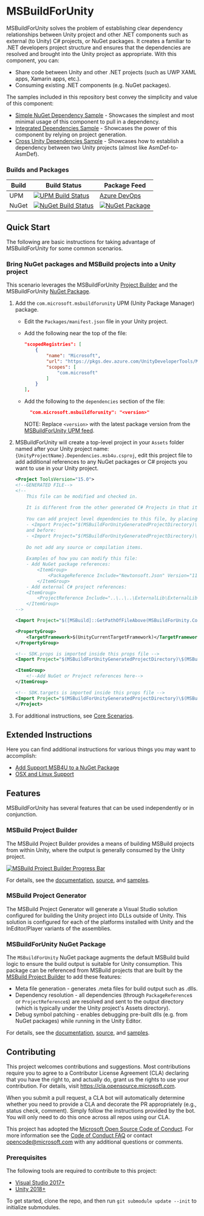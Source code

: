 # MSBuildForUnity

MSBuildForUnity solves the problem of establishing clear dependency relationships between Unity project and other .NET components such as external (to Unity) C# projects, or NuGet packages. It creates a familiar to .NET developers project structure and ensures that the dependencies are resolved and brought into the Unity project as appropriate. With this component, you can:

- Share code between Unity and other .NET projects (such as UWP XAML apps, Xamarin apps, etc.).
- Consuming existing .NET components (e.g. NuGet packages).

The samples included in this repository best convey the simplicity and value of this component:

- [Simple NuGet Dependency Sample](Samples/SimpleNuGetDependency.Unity/README.md) - Showcases the simplest and most minimal usage of this component to pull in a dependency.
- [Integrated Dependencies Sample](Samples/IntegratedDependencies.Unity/README.md) - Showcases the power of this component by relying on project generation.
- [Cross Unity Dependencies Sample](Samples/CrossUnityDependencies.Unity/README.md) - Showcases how to establish a dependency between two Unity projects (almost like AsmDef-to-AsmDef).

### Builds and Packages

| Build | Build Status                                         | Package Feed                                                                                                          |
|-------|------------------------------------------------------|-----------------------------------------------------------------------------------------------------------------------|
| UPM   | [![UPM Build Status][UPMBuildBadge]][UPMBuild]       | [Azure DevOps](https://dev.azure.com/UnityDeveloperTools/MSBuildForUnity/_packaging?_a=feed&feed=UnityDeveloperTools) |
| NuGet | [![NuGet Build Status][NuGetBuildBadge]][NuGetBuild] | [![NuGet Package][NuGetPackageBadge]][NuGetPackage]                                                                   |

## Quick Start

The following are basic instructions for taking advantage of MSBuildForUnity for some common scenarios.

### Bring NuGet packages and MSBuild projects into a Unity project

This scenario leverages the MSBuildForUnity [Project Builder](#msbuild-project-builder) and the MSBuildForUnity [NuGet Package](#msbuildforunity-nuget-package).

1. Add the `com.microsoft.msbuildforunity` UPM (Unity Package Manager) package.
    - Edit the `Packages/manifest.json` file in your Unity project.
    - Add the following near the top of the file:

        ```json
        "scopedRegistries": [
            {
                "name": "Microsoft",
                "url": "https://pkgs.dev.azure.com/UnityDeveloperTools/MSBuildForUnity/_packaging/UnityDeveloperTools/npm/registry/",
                "scopes": [
                    "com.microsoft"
                ]
            }
        ],
        ```

    - Add the following to the `dependencies` section of the file:

        ```json
          "com.microsoft.msbuildforunity": "<version>"
        ```
      NOTE: Replace `<version>` with the latest package version from the [MSBuildForUnity UPM feed](https://dev.azure.com/UnityDeveloperTools/MSBuildForUnity/_packaging?_a=package&feed=UnityDeveloperTools&view=versions&package=com.microsoft.msbuildforunity&protocolType=Npm).

1. MSBuildForUnity will create a top-level project in your `Assets` folder named after your Unity project name: `{UnityProjectName}.Dependencies.msb4u.csproj`, edit this project file to add additional references to any NuGet packages or C# projects you want to use in your Unity project.

    ```xml
    <Project ToolsVersion="15.0">
    <!--GENERATED FILE-->
    <!--
        This file can be modified and checked in.
        
        It is different from the other generated C# Projects in that it will be the one gathering all dependencies and placing them into the Unity asset folder.
        
        You can add project level dependencies to this file, by placing them below:
        - <Import Project="$(MSBuildForUnityGeneratedProjectDirectory)\$(MSBuildProjectName).g.props" />
        and before:
        - <Import Project="$(MSBuildForUnityGeneratedProjectDirectory)\$(MSBuildProjectName).g.targets" />
        
        Do not add any source or compilation items.
        
        Examples of how you can modify this file:
        - Add NuGet package references:
            <ItemGroup>
                <PackageReference Include="Newtonsoft.Json" Version="11.0.1" />
            </ItemGroup>
        - Add external C# project references:
        <ItemGroup>
            <ProjectReference Include="..\..\..\ExternalLib\ExternalLib.csproj" />
        </ItemGroup>
    -->

    <Import Project="$([MSBuild]::GetPathOfFileAbove(MSBuildForUnity.Common.props))" Condition="Exists('$([MSBuild]::GetPathOfFileAbove(MSBuildForUnity.Common.props))')" />

    <PropertyGroup>
        <TargetFramework>$(UnityCurrentTargetFramework)</TargetFramework>
    </PropertyGroup>

    <!-- SDK.props is imported inside this props file -->
    <Import Project="$(MSBuildForUnityGeneratedProjectDirectory)\$(MSBuildProjectName).g.props" />

    <ItemGroup>
        <!--Add NuGet or Project references here-->
    </ItemGroup>

    <!-- SDK.targets is imported inside this props file -->
    <Import Project="$(MSBuildForUnityGeneratedProjectDirectory)\$(MSBuildProjectName).g.targets" />
    </Project>
    ```

1. For additional instructions, see [Core Scenarios](Documentation/CoreScenarios.md).

## Extended Instructions

Here you can find additional instructions for various things you may want to accomplish:

- [Add Support MSB4U to a NuGet Package](Documentation/CraftingNuGetPackages.md)
- [OSX and Linux Support](Documentation/OSXAndLinuxSupport.md)

## Features

MSBuildForUnity has several features that can be used independently or in conjunction.

### MSBuild Project Builder

The MSBuild Project Builder provides a means of building MSBuild projects from within Unity, where the output is generally consumed by the Unity project.

[![MSBuild Project Builder Progress Bar](Documentation/MSBuildProjectBuilder/MSBuildProgressBar.gif)](Documentation/MSBuildProjectBuilder/MSBuildProjectBuilder.md)

For details, see the [documentation](Documentation/MSBuildProjectBuilder/MSBuildProjectBuilder.md), [source](Source/MSBuildTools.Unity/Packages/com.microsoft.msbuildforunity/Editor/ProjectBuilder/MSBuildProjectBuilder.cs), and [samples](Source/MSBuildTools.Unity/Assets/Samples/Samples.sln).

### MSBuild Project Generator

The MSBuild Project Generator will generate a Visual Studio solution configured for building the Unity project into DLLs outside of Unity. This solution is configured for each of the platforms installed with Unity and the InEditor/Player variants of the assemblies.

### MSBuildForUnity NuGet Package

The `MSBuildForUnity` NuGet package augments the default MSBuild build logic to ensure the build output is suitable for Unity consumption. This package can be referenced from MSBuild projects that are built by the [MSBuild Project Builder](#msbuild-project-builder) to add these features:

- Meta file generation - generates .meta files for build output such as .dlls.
- Dependency resolution - all dependencies (through `PackageReference`s or `ProjectReference`s) are resolved and sent to the output directory (which is typically under the Unity project's Assets directory).
- Debug symbol patching - enables debugging pre-built dlls (e.g. from NuGet packages) while running in the Unity Editor.

For details, see the [documentation](Documentation/MSBuildForUnityNuGetPackage/MSBuildForUnityNuGetPackage.md), [source](Source/MSBuildTools.Unity.NuGet/MSBuildForUnity.csproj), and [samples](Source/MSBuildTools.Unity/Assets/Samples/Samples.sln).

[PRBuildBadge]: https://dev.azure.com/UnityDeveloperTools/MSBuildForUnity/_apis/build/status/MSBuildForUnity.PRGate?branchName=master
[PRBuild]: https://dev.azure.com/UnityDeveloperTools/MSBuildForUnity/_build/latest?definitionId=2&branchName=master

[UPMBuildBadge]: https://dev.azure.com/UnityDeveloperTools/MSBuildForUnity/_apis/build/status/MSBuildForUnity.Publish.UPM?branchName=master
[UPMBuild]: https://dev.azure.com/UnityDeveloperTools/MSBuildForUnity/_build/latest?definitionId=1&branchName=master

[NuGetBuildBadge]: https://dev.azure.com/UnityDeveloperTools/MSBuildForUnity/_apis/build/status/MSBuildForUnity.Publish.NuGet?branchName=master
[NuGetBuild]: https://dev.azure.com/UnityDeveloperTools/MSBuildForUnity/_build/latest?definitionId=3&branchName=master

[NuGetPackageBadge]: https://feeds.dev.azure.com/UnityDeveloperTools/0cb95e25-9194-4ccd-9afb-439b25ecb93a/_apis/public/Packaging/Feeds/a3d1c3cc-6042-4e05-b699-39a947e75639/Packages/bdf78d31-dd97-4f6b-befb-75bb6185172e/Badge
[NuGetPackage]: https://dev.azure.com/UnityDeveloperTools/MSBuildForUnity/_packaging?_a=package&feed=a3d1c3cc-6042-4e05-b699-39a947e75639&package=bdf78d31-dd97-4f6b-befb-75bb6185172e&preferRelease=true

## Contributing

This project welcomes contributions and suggestions.  Most contributions require you to agree to a
Contributor License Agreement (CLA) declaring that you have the right to, and actually do, grant us
the rights to use your contribution. For details, visit <https://cla.opensource.microsoft.com>.

When you submit a pull request, a CLA bot will automatically determine whether you need to provide
a CLA and decorate the PR appropriately (e.g., status check, comment). Simply follow the instructions
provided by the bot. You will only need to do this once across all repos using our CLA.

This project has adopted the [Microsoft Open Source Code of Conduct](https://opensource.microsoft.com/codeofconduct/).
For more information see the [Code of Conduct FAQ](https://opensource.microsoft.com/codeofconduct/faq/) or
contact [opencode@microsoft.com](mailto:opencode@microsoft.com) with any additional questions or comments.

### Prerequisites

The following tools are required to contribute to this project:

- [Visual Studio 2017+](https://visualstudio.microsoft.com/downloads)
- [Unity 2018+](https://unity3d.com/get-unity/download)

To get started, clone the repo, and then run `git submodule update --init` to initialize submodules.
